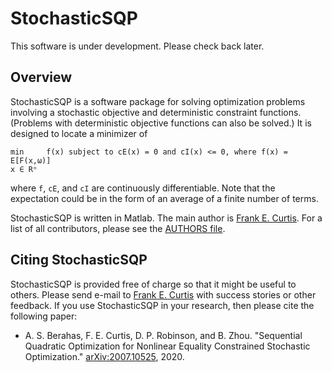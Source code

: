 StochasticSQP
=============

This software is under development.  Please check back later.

Overview
--------

StochasticSQP is a software package for solving optimization problems involving a stochastic objective and deterministic constraint functions.  (Problems with deterministic objective functions can also be solved.)  It is designed to locate a minimizer of

```
min     f(x) subject to cE(x) = 0 and cI(x) <= 0, where f(x) = E[F(x,ω)]
x ∈ Rⁿ
```

where ```f```, ```cE```, and ```cI``` are continuously differentiable.  Note that the expectation could be in the form of an average of a finite number of terms.

StochasticSQP is written in Matlab.  The main author is [Frank E. Curtis](http://coral.ise.lehigh.edu/frankecurtis/).  For a list of all contributors, please see the [AUTHORS file](StochasticSQP/AUTHORS).

Citing StochasticSQP
--------------------

StochasticSQP is provided free of charge so that it might be useful to others.  Please send e-mail to [Frank E. Curtis](http://coral.ise.lehigh.edu/frankecurtis/) with success stories or other feedback.  If you use StochasticSQP in your research, then please cite the following paper:

- A. S. Berahas, F. E. Curtis, D. P. Robinson, and B. Zhou. "Sequential Quadratic Optimization for Nonlinear Equality Constrained Stochastic Optimization." [arXiv:2007.10525](https://arxiv.org/abs/2007.10525), 2020.
